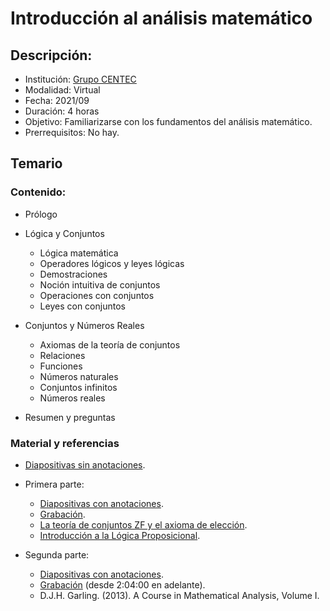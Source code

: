 # Introducción al análisis matemático

## Descripción:

   - Institución: [Grupo CENTEC](https://www.facebook.com/grupocentec)  
   - Modalidad: Virtual
   - Fecha: 2021/09
   - Duración: 4 horas
   - Objetivo: Familiarizarse con los fundamentos del análisis matemático.
   - Prerrequisitos: No hay.

## Temario

### Contenido:

- Prólogo
- Lógica y Conjuntos
    
    - Lógica matemática
    - Operadores lógicos y leyes lógicas
    - Demostraciones
    - Noción intuitiva de conjuntos
    - Operaciones con conjuntos
    - Leyes con conjuntos

- Conjuntos y Números Reales

    - Axiomas de la teoría de conjuntos
    - Relaciones
    - Funciones
    - Números naturales
    - Conjuntos infinitos
    - Números reales

- Resumen y preguntas

### Material y referencias

- [Diapositivas sin anotaciones](https://drive.google.com/file/d/1XUXBkxVtdWvkbLM7gJE0Xv_L24wyEadx/view?usp=sharing).

- Primera parte:

    - [Diapositivas con anotaciones](https://drive.google.com/file/d/1jpyMs_9m1TANPDoG1Sp8DZDX9AnbKqGD/view?usp=sharing).
    - [Grabación](https://www.facebook.com/grupocentec/videos/368459018093318/).
    - [La teoría de conjuntos ZF y el axioma de elección](https://drive.google.com/file/d/1-QvD6VuIV8Mwml_gy_zrT4ejleyELQup/view?usp=sharing).
    - [Introducción a la Lógica Proposicional](https://drive.google.com/file/d/1rDkN-2WNWuieksyP3YuTziizRVGfqxun/view?usp=sharing).

- Segunda parte:
    
    - [Diapositivas con anotaciones](https://drive.google.com/file/d/1GH7AAJytZzXS9h_bzQzMO3DnN11vUqfj/view?usp=sharing).
    - [Grabación](https://www.facebook.com/grupocentec/videos/3009045599317236) (desde 2:04:00 en adelante).
    - D.J.H. Garling. (2013). A Course in Mathematical Analysis, Volume I.
